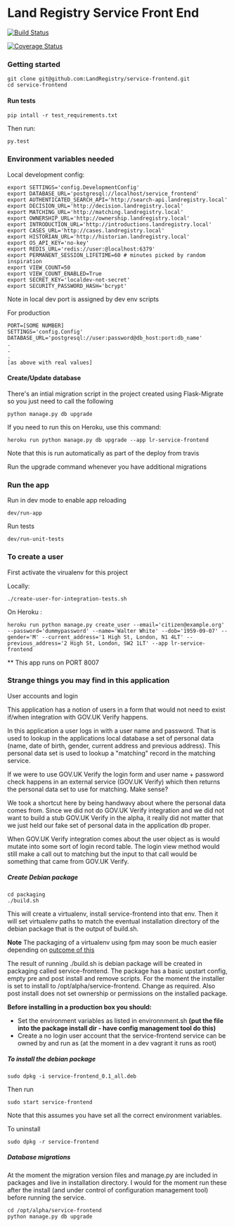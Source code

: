 Land Registry Service Front End
===============

[![Build Status](https://travis-ci.org/LandRegistry/service-frontend.svg)](https://travis-ci.org/LandRegistry/service-frontend)

[![Coverage Status](https://img.shields.io/coveralls/LandRegistry/service-frontend.svg)](https://coveralls.io/r/LandRegistry/service-frontend)


### Getting started

```
git clone git@github.com:LandRegistry/service-frontend.git
cd service-frontend
```

#### Run tests

```
pip intall -r test_requirements.txt
```

Then run:

```
py.test
```

### Environment variables needed


Local development config:

```
export SETTINGS='config.DevelopmentConfig'
export DATABASE_URL='postgresql://localhost/service_frontend'
export AUTHENTICATED_SEARCH_API='http://search-api.landregistry.local'
export DECISION_URL='http://decision.landregistry.local'
export MATCHING_URL='http://matching.landregistry.local'
export OWNERSHIP_URL='http://ownership.landregistry.local'
export INTRODUCTION_URL='http://introductions.landregistry.local'
export CASES_URL='http://cases.landregistry.local'
export HISTORIAN_URL='http://historian.landregistry.local'
export OS_API_KEY='no-key'
export REDIS_URL='redis://user:@localhost:6379'
export PERMANENT_SESSION_LIFETIME=60 # minutes picked by random inspiration
export VIEW_COUNT=50
export VIEW_COUNT_ENABLED=True
export SECRET_KEY='localdev-not-secret'
export SECURITY_PASSWORD_HASH='bcrypt'
```

Note in local dev port is assigned by dev env scripts

For production
```
PORT=[SOME NUMBER]
SETTINGS='config.Config'
DATABASE_URL='postgresql://user:password@db_host:port:db_name'
.
.
.
[as above with real values]
```

#### Create/Update database

There's an intial migration script in the project created using Flask-Migrate so you just need to call the following

```
python manage.py db upgrade
```

If you need to run this on Heroku, use this command:
```
heroku run python manage.py db upgrade --app lr-service-frontend
```
Note that this is run automatically as part of the deploy from travis

Run the upgrade command whenever you have additional migrations

### Run the app

Run in dev mode to enable app reloading

```
dev/run-app
```

Run tests

```
dev/run-unit-tests
```

### To create a user

First activate the virualenv for this project

Locally:
```
./create-user-for-integration-tests.sh
```

On Heroku :
```
heroku run python manage.py create_user --email='citizen@example.org' --password='dummypassword' --name='Walter White' --dob='1959-09-07' --gender='M' --current_address='1 High St, London, N1 4LT' --previous_address='2 High St, London, SW2 1LT' --app lr-service-frontend
```

** This app runs on PORT 8007


### Strange things you may find in this application

User accounts and login

This application has a notion of users in a form that would not need to exist if/when integration with GOV.UK Verify happens.

In this application a user logs in with a user name and password. That is used to lookup in the applications local database a set of personal data (name, date of birth, gender, current address and previous address). This personal data set is used to lookup a "matching" record in the matching service.

If we were to use GOV.UK Verify the login form and user name + password check happens in an external service (GOV.UK Verify) which then returns the personal data set to use for matching. Make sense?

We took a shortcut here by being handwavy about where the personal data comes from. Since we did not do GOV.UK Verify integration and we did not want to build a stub GOV.UK Verify in the alpha, it really did not matter that we just held our fake set of personal data in the application db proper.

When GOV.UK Verify integration comes about the user object as is would mutate into some sort of login record table. The login view method would still make a call out to matching but the input to that call would be something that came from GOV.UK Verify.


##### Create Debian package

```
cd packaging
./build.sh
```

This will create a virtualenv, install service-frontend into that env. Then it will set virtualenv paths to match the eventual installation directory of the debian package that is the output of build.sh.

**Note**
The packaging of a virtualenv using fpm may soon be much easier depending on [outcome of this](https://github.com/jordansissel/fpm/issues/697)

The result of running ./build.sh is debian package will be created in packaging called service-frontend. The package has a basic upstart config, empty pre and post install and remove scripts. For the moment the installer is set to install to /opt/alpha/service-frontend. Change as required. Also post install does not set ownership or permissions on the installed package.

**Before installing in a production box you should:**

* Set the environment variables as listed in environnment.sh **(put the file into the package install dir - have config management tool do this)**
* Create a no login user account that the service-frontend service can be owned by and run as (at the moment in a dev vagrant it runs as root)

##### To install the debian package

```
sudo dpkg -i service-frontend_0.1_all.deb
```

Then run

```
sudo start service-frontend
```

Note that this assumes you have set all the correct environment variables.

To uninstall

```
sudo dpkg -r service-frontend
```

##### Database migrations

At the moment the migration version files and manage.py are included in packages and live in installation directory. I would for the moment run these after the install (and under control of configuration management tool) before running the service.

```
cd /opt/alpha/service-frontend
python manage.py db upgrade
```




